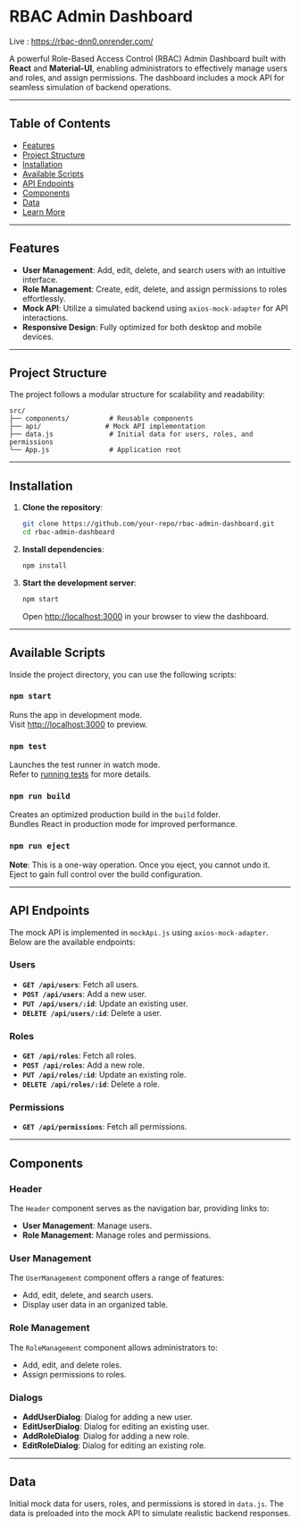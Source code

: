 # RBAC Admin Dashboard

Live : https://rbac-dnn0.onrender.com/

A powerful Role-Based Access Control (RBAC) Admin Dashboard built with **React** and **Material-UI**, enabling administrators to effectively manage users and roles, and assign permissions. The dashboard includes a mock API for seamless simulation of backend operations.

---

## Table of Contents

- [Features](#features)
- [Project Structure](#project-structure)
- [Installation](#installation)
- [Available Scripts](#available-scripts)
- [API Endpoints](#api-endpoints)
- [Components](#components)
- [Data](#data)
- [Learn More](#learn-more)

---

## Features

- **User Management**: Add, edit, delete, and search users with an intuitive interface.
- **Role Management**: Create, edit, delete, and assign permissions to roles effortlessly.
- **Mock API**: Utilize a simulated backend using `axios-mock-adapter` for API interactions.
- **Responsive Design**: Fully optimized for both desktop and mobile devices.

---

## Project Structure

The project follows a modular structure for scalability and readability:

```
src/
├── components/          # Reusable components
├── api/                # Mock API implementation
├── data.js              # Initial data for users, roles, and permissions
└── App.js               # Application root
```

---

## Installation

1. **Clone the repository**:

   ```bash
   git clone https://github.com/your-repo/rbac-admin-dashboard.git
   cd rbac-admin-dashboard
   ```

2. **Install dependencies**:

   ```bash
   npm install
   ```

3. **Start the development server**:

   ```bash
   npm start
   ```

   Open [http://localhost:3000](http://localhost:3000) in your browser to view the dashboard.

---

## Available Scripts

Inside the project directory, you can use the following scripts:

### `npm start`

Runs the app in development mode.  
Visit [http://localhost:3000](http://localhost:3000) to preview.

### `npm test`

Launches the test runner in watch mode.  
Refer to [running tests](https://facebook.github.io/create-react-app/docs/running-tests) for more details.

### `npm run build`

Creates an optimized production build in the `build` folder.  
Bundles React in production mode for improved performance.

### `npm run eject`

**Note**: This is a one-way operation. Once you eject, you cannot undo it.  
Eject to gain full control over the build configuration.

---

## API Endpoints

The mock API is implemented in `mockApi.js` using `axios-mock-adapter`. Below are the available endpoints:

### Users

- **`GET /api/users`**: Fetch all users.
- **`POST /api/users`**: Add a new user.
- **`PUT /api/users/:id`**: Update an existing user.
- **`DELETE /api/users/:id`**: Delete a user.

### Roles

- **`GET /api/roles`**: Fetch all roles.
- **`POST /api/roles`**: Add a new role.
- **`PUT /api/roles/:id`**: Update an existing role.
- **`DELETE /api/roles/:id`**: Delete a role.

### Permissions

- **`GET /api/permissions`**: Fetch all permissions.

---

## Components

### Header

The `Header` component serves as the navigation bar, providing links to:

- **User Management**: Manage users.
- **Role Management**: Manage roles and permissions.

### User Management

The `UserManagement` component offers a range of features:

- Add, edit, delete, and search users.
- Display user data in an organized table.

### Role Management

The `RoleManagement` component allows administrators to:

- Add, edit, and delete roles.
- Assign permissions to roles.

### Dialogs

- **AddUserDialog**: Dialog for adding a new user.
- **EditUserDialog**: Dialog for editing an existing user.
- **AddRoleDialog**: Dialog for adding a new role.
- **EditRoleDialog**: Dialog for editing an existing role.

---

## Data

Initial mock data for users, roles, and permissions is stored in `data.js`. The data is preloaded into the mock API to simulate realistic backend responses.
